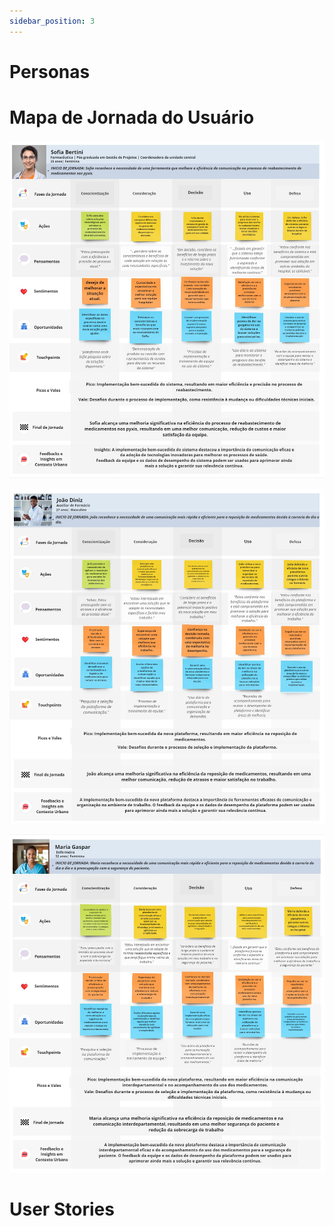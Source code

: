 ```yaml
---
sidebar_position: 3
---
```


# Personas


# Mapa de Jornada do Usuário

![Texto alternativo](../../static/img/mapa_sofia.jpg )

![Texto alternativo](../../static/img/mapa_joao.jpg)

![Texto alternativo](../../static/img/mapa_maria.jpg)



# User Stories


